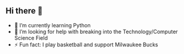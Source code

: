 ## Hi there 👋

- 🌱 I’m currently learning Python 
- 🤔 I’m looking for help with breaking into the Technology/Computer Science Field
- ⚡ Fun fact: I play basketball and support Milwaukee Bucks

<!--
**HyperLegendZ/HyperLegendZ** is a ✨ _special_ ✨ repository because its `README.md` (this file) appears on your GitHub profile.

Here are some ideas to get you started:

- 🔭 I’m currently working on ...
- 🌱 I’m currently learning ...
- 👯 I’m looking to collaborate on ...
- 🤔 I’m looking for help with ...
- 💬 Ask me about ...
- 📫 How to reach me: ...
- 😄 Pronouns: ...
- ⚡ Fun fact: ...
-->
